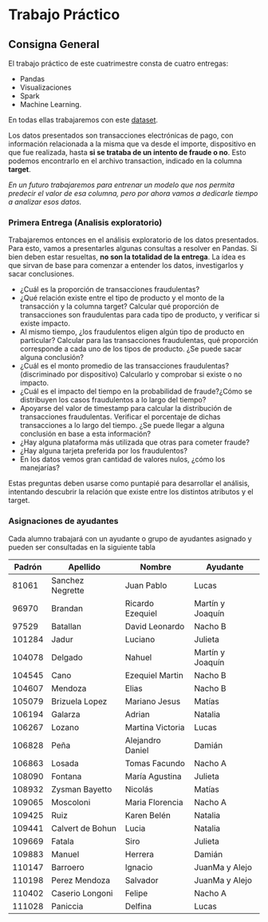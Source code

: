# Trabajo Práctico 
## Consigna General

El trabajo práctico de este cuatrimestre consta de cuatro entregas: 
* Pandas
* Visualizaciones
* Spark
* Machine Learning.

En todas ellas trabajaremos con este [dataset](https://drive.google.com/drive/folders/1XID89pM_mwJyFpxkdQow6rSJcyCseGix?usp=sharing).

Los datos presentados son transacciones electrónicas de pago, 
con información relacionada a la misma que va desde el importe, 
dispositivo en que fue realizada, 
hasta **si se trataba de un intento de fraude o no**. 
Esto podemos encontrarlo en el archivo transaction, indicado en la columna **target**.

_En un futuro trabajaremos para entrenar un modelo que nos permita predecir el valor de esa columna, pero por ahora vamos a dedicarle tiempo a analizar esos datos._

### Primera Entrega (Analisis exploratorio)

Trabajaremos entonces en el análisis exploratorio de los datos presentados. Para esto, vamos a presentarles algunas consultas a resolver en Pandas. 
Si bien deben estar resueltas, **no son la totalidad de la entrega**. La idea es que sirvan de base para comenzar a entender los datos, investigarlos y sacar conclusiones.

* ¿Cuál es la proporción de transacciones fraudulentas?
* ¿Qué relación existe entre el tipo de producto y el monto de la transacción y la columna target? Calcular qué proporción de transacciones son fraudulentas para cada tipo de producto, y verificar si existe impacto.
* Al mismo tiempo, ¿los fraudulentos eligen algún tipo de producto en particular? Calcular para las transacciones fraudulentas, qué proporción corresponde a cada uno de los tipos de producto. ¿Se puede sacar alguna conclusión?
* ¿Cuál es el monto promedio de las transacciones fraudulentas? (discriminado por dispositivo) Calcularlo y comprobar si existe o no impacto.
* ¿Cuál es el impacto del tiempo en la probabilidad de fraude?¿Cómo se distribuyen los casos fraudulentos a lo largo del tiempo?
* Apoyarse del valor de timestamp para calcular la distribución de transacciones fraudulentas. Verificar el porcentaje de dichas transacciones a lo largo del tiempo. ¿Se puede llegar a alguna conclusión en base a esta información?
* ¿Hay alguna plataforma más utilizada que otras para cometer fraude?
* ¿Hay alguna tarjeta preferida por los fraudulentos?
* En los datos vemos gran cantidad de valores nulos, ¿cómo los manejarías?

Estas preguntas deben usarse como puntapié para desarrollar el análisis, intentando descubrir la relación que existe entre los distintos atributos y el target. 

### Asignaciones de ayudantes
 
Cada alumno trabajará con un ayudante o grupo de ayudantes asignado y pueden ser consultadas en la siguiente tabla

| Padrón | Apellido         | Nombre           | Ayudante         |
| ------ | ---------------- | ---------------- | ---------------- |
| 81061  | Sanchez Negrette | Juan Pablo       | Lucas            |
| 96970  | Brandan          | Ricardo Ezequiel | Martín y Joaquín |
| 97529  | Batallan         | David Leonardo   | Nacho B          |
| 101284 | Jadur            | Luciano          | Julieta          |
| 104078 | Delgado          | Nahuel           | Martín y Joaquín |
| 104545 | Cano             | Ezequiel Martin  | Nacho B          |
| 104607 | Mendoza          | Elias            | Nacho B          |
| 105079 | Brizuela Lopez   | Mariano Jesus    | Matías           |
| 106194 | Galarza          | Adrian           | Natalia          |
| 106267 | Lozano           | Martina Victoria | Lucas            |
| 106828 | Peña             | Alejandro Daniel | Damián           |
| 106863 | Losada           | Tomas Facundo    | Nacho A          |
| 108090 | Fontana          | María Agustina   | Julieta          |
| 108932 | Zysman Bayetto   | Nicolás          | Matías           |
| 109065 | Moscoloni        | Maria Florencia  | Nacho A          |
| 109425 | Ruiz             | Karen Belén      | Natalia          |
| 109441 | Calvert de Bohun | Lucia            | Natalia          |
| 109669 | Fatala           | Siro             | Julieta          |
| 109883 | Manuel           | Herrera          | Damián           |
| 110147 | Barroero         | Ignacio          | JuanMa y Alejo   |
| 110198 | Perez Mendoza    | Salvador         | JuanMa y Alejo   |
| 110402 | Caserio Longoni  | Felipe           | Nacho A          |
| 111028 | Paniccia         | Delfina          | Lucas            |
